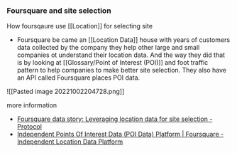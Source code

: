 ### Foursquare and site selection 
How foursqaure use [[Location]] for selecting site
- Foursquare be came an [[Location Data]] house with years of customers data collected by the company they help other large and small companies ot understand their location data. And the way they did that is by looking at [[Glossary/Point of Interest (POI)]] and foot traffic pattern to help companies to make better site selection. They also have an API called Foursquare places POI data. 

![[Pasted image 20221002204728.png]]



more information
- [Foursquare data story: Leveraging location data for site selection - Protocol](https://www.protocol.com/sponsored-content/foursquare-data-story-leveraging-location-data-for-site-selection#toggle-gdpr)
- [Independent Points Of Interest Data (POI Data) Platform | Foursquare - Independent Location Data Platform](https://foursquare.com/products/places/)